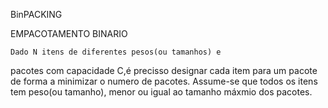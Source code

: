 BinPACKING

EMPACOTAMENTO BINARIO

	Dado N itens de diferentes pesos(ou tamanhos) e
pacotes com capacidade C,é precisso designar cada item
para um pacote de forma a minimizar o numero de pacotes.
Assume-se que todos os itens tem peso(ou tamanho),
menor ou igual ao tamanho máxmio dos pacotes.
